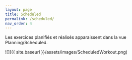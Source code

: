 ```yaml
---
layout: page
title: Scheduled
permalink: /scheduled/
nav_order: 4
---
```


Les exercices planifiés et réalisés apparaissent dans la vue Planning/Scheduled.

![]({{ site.baseurl }}/assets/images/ScheduledWorkout.png)